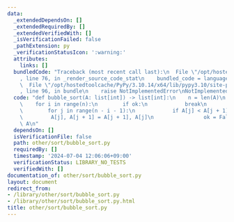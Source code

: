 ```yaml
---
data:
  _extendedDependsOn: []
  _extendedRequiredBy: []
  _extendedVerifiedWith: []
  _isVerificationFailed: false
  _pathExtension: py
  _verificationStatusIcon: ':warning:'
  attributes:
    links: []
  bundledCode: "Traceback (most recent call last):\n  File \"/opt/hostedtoolcache/PyPy/3.10.14/x64/lib/pypy3.10/site-packages/onlinejudge_verify/documentation/build.py\"\
    , line 76, in _render_source_code_stat\n    bundled_code = language.bundle(\n\
    \  File \"/opt/hostedtoolcache/PyPy/3.10.14/x64/lib/pypy3.10/site-packages/onlinejudge_verify/languages/python.py\"\
    , line 96, in bundle\n    raise NotImplementedError\nNotImplementedError\n"
  code: "def bubble_sort(A: list[int]) -> list[int]:\n    n = len(A)\n    ok = False\n\
    \    for i in range(n):\n        if ok:\n            break\n        ok = True\n\
    \        for j in range(n - i - 1):\n            if A[j] < A[j + 1]:\n       \
    \         A[j], A[j + 1] = A[j + 1], A[j]\n                ok = False\n    return\
    \ A\n"
  dependsOn: []
  isVerificationFile: false
  path: other/sort/bubble_sort.py
  requiredBy: []
  timestamp: '2024-07-04 12:06:06+09:00'
  verificationStatus: LIBRARY_NO_TESTS
  verifiedWith: []
documentation_of: other/sort/bubble_sort.py
layout: document
redirect_from:
- /library/other/sort/bubble_sort.py
- /library/other/sort/bubble_sort.py.html
title: other/sort/bubble_sort.py
---
```

